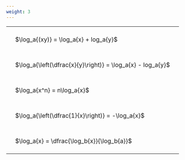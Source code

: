 ```yaml
---
weight: 3
---
```


<style type="text/css">
#T_b00fd th.col_heading {
  text-align: left;
  font-size: 1em;
}
#T_b00fd td {
  text-align: left;
  font-size: 1em;
  padding: 1.5em;
}
</style>
<table id="T_b00fd">
  <thead>
  </thead>
  <tbody>
    <tr>
      <td id="T_b00fd_row0_col0" class="data row0 col0" >$\log_a{(xy)} = \log_a{x} + log_a{y}$</td>
    </tr>
    <tr>
      <td id="T_b00fd_row1_col0" class="data row1 col0" >$\log_a{\left(\dfrac{x}{y}\right)} = \log_a{x} - log_a{y}$</td>
    </tr>
    <tr>
      <td id="T_b00fd_row2_col0" class="data row2 col0" >$\log_a{x^n} = n\log_a{x}$</td>
    </tr>
    <tr>
      <td id="T_b00fd_row3_col0" class="data row3 col0" >$\log_a{\left(\dfrac{1}{x}\right)} = -\log_a{x}$</td>
    </tr>
    <tr>
      <td id="T_b00fd_row4_col0" class="data row4 col0" >$\log_a{x} = \dfrac{\log_b{x}}{\log_b{a}}$</td>
    </tr>
  </tbody>
</table>
